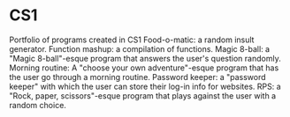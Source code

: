 # CS1
Portfolio of programs created in CS1
Food-o-matic: a random insult generator.
Function mashup: a compilation of functions.
Magic 8-ball: a "Magic 8-ball"-esque program that answers the user's question randomly.
Morning routine: A "choose your own adventure"-esque program that has the user go through a morning routine.
Password keeper: a "password keeper" with which the user can store their log-in info for websites.
RPS: a "Rock, paper, scissors"-esque program that plays against the user with a random choice.
